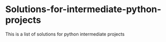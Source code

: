 # Solutions-for-intermediate-python-projects
This is a list of solutions for python intermediate projects
